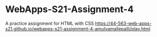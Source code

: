 # WebApps-S21-Assignment-4
A practice assignment for HTML with CSS
https://44-563-web-apps-s21.github.io/webapps-s21-assignment-4-amulyamallepalli/play.html